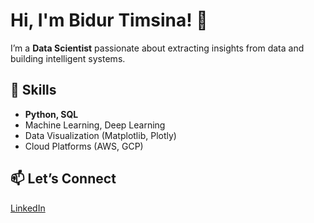 # Hi, I'm Bidur Timsina! 👋  

I’m a **Data Scientist** passionate about extracting insights from data and building intelligent systems.  

## 🚀 Skills  
- **Python, SQL** 
- Machine Learning, Deep Learning  
- Data Visualization (Matplotlib, Plotly)  
- Cloud Platforms (AWS, GCP)  
 
## 📫 Let’s Connect  
[LinkedIn]([https://linkedin.com/in/yourprofile](https://www.linkedin.com/in/bidur-timsina-487347280/))
